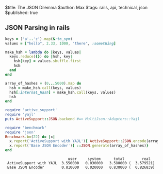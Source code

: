 $title: The JSON Dilemma
$author: Max
$tags: rails, api, technical, json
$published: true

## JSON Parsing in rails

~~~ruby
keys = ('a'..'z').map(&:to_sym)
values = ["hello", 2.33, 1000, "there", :something]

make_hsh = lambda do |keys, values|
  keys.reduce({}) do |hsh, key|
    hsh[key] = values.shuffle.first
    hsh
  end
end

array_of_hashes = (0...5000).map do 
  hsh = make_hsh.call(keys, values)
  hsh[:internal_hash] = make_hsh.call(keys, values)
  hsh
end
~~~


~~~ruby
require 'active_support'
require 'yajl'
puts ActiveSupport::JSON.backend #=> MultiJson::Adapters::Yajl
~~~


~~~ruby
require 'benchmark'
require 'json'
Benchmark.bm(22) do |x|
  x.report('ActiveSupport with YAJL'){ ActiveSupport::JSON.encode(array_of_hashes)}
  x.report('Base JSON Encoder'){ ::JSON.generate(array_of_hashes)}
end
~~~

~~~
                             user     system      total        real
 ActiveSupport with YAJL  3.550000   0.030000   3.580000 (  3.579521)
 Base JSON Encoder        0.810000   0.020000   0.830000 (  0.826839)
~~~
